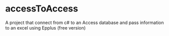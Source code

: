 # accessToAccess
A project that connect from c# to an Access database and pass information to an excel using Epplus (free version)
